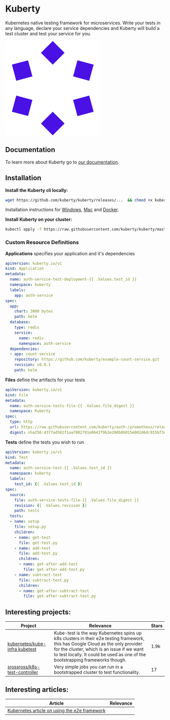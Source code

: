 # Kuberty
Kubernetes native testing framework for microservices. Write your tests in any language, declare your service dependencies and Kuberty will build a test cluster and test your service for you.

<img src="https://github.com/kuberty/kuberty/raw/master/logos/logo.png" width="300">

## Documentation
To learn more about Kuberty go to [our documentation](https://wiki.tcbv.be/en/ict/kubernetes/kuberty).

## Installation
**Install the Kuberty cli locally:**

```bash
wget https://github.com/kuberty/kuberty/releases/...  && chmod +x kuberty  && mv kuberty /bin/bash/kuberty
```

Installation instructions for [Windows](/docs/installation/windows), [Mac](/docs/installation/mac) and [Docker](/docs/installation/docker).

**Install Kuberty on your cluster:**
```bash
kubectl apply -f https://raw.githubusercontent.com/kuberty/kuberty/master/deploy/install-kuberty.yaml
```

### Custom Resource Definitions
**Applications** specifies your application and it's dependencies

```yaml
apiVersion: kuberty.io/v1
kind: Application
metadata:
  name: auth-service-test-deployment-{{ .Values.test_id }}
  namespace: kuberty
  labels:
    app: auth-service
spec:
  app:
    chart: 3000 bytes
    path: helm
  database:
    type: redis
    service:
      name: redis
      namespace: auth-service
  dependencies:
  - app: count-service
    repository: https://github.com/kuberty/example-count-service.git
    revision: v0.0.1
    path: helm
```
**Files** define the artifacts for your tests
```yaml
apiVersion: kuberty.io/v1
kind: File
metadata:
  name: auth-service-tests-file-{{ .Values.file_digest }}
  namespace: Kuberty
spec:
  type: http
  url: https://raw.githubusercontent.com/kuberty/auth-/prometheus/release-2.16/documentation/examples/prometheus.yml
  digest: sha256:4377ad582f1aa7002791e0643f9b2e260b8b015e002d6dc915bf3e4b10927f9e
```
**Tests** define the tests you wish to run

```yaml
apiVersion: kuberty.io/v1
kind: Test
metadata:
  name: auth-service-test-{{ .Values.test_id }}
  namespace: kuberty
  labels:
    test_id: {{ .Values.test_id }}
spec:
  source:
    file: auth-service-tests-file-{{ .Values.file_digest }}
    revision: {{ .Values.revision }}
    path: tests
  tests:
  - name: setup
    file: setup.py
    children:
    - name: get-test
      file: get-test.py
    - name: add-test
      file: add-test.py
      children:
      - name: get-after-add-test
        file: get-after-add-test.py
    - name: subtract-test
      file: subtract-test.py
      children:
      - name: get-after-subtract-test
        file: get-after-subtract-test.py
```

## Interesting projects:
| Project | Relevance | Stars | 
| -- | -- | -- |
| [kubernetes/kube-infra kubetest](https://github.com/kubernetes/test-infra/blob/master/kubetest/README.md) | Kube-test is the way Kubernetes spins up k8s clusters in their e2e testing framework, this has Google Cloud as the only provider for the cluster, which is an issue if we want to test locally. It could be used as one of the bootstrapping frameworks though. | 1.9k
| [srossross/k8s-test-controller](https://srossross.github.io/k8s-test-controller/) | Very simple jobs you can run in a bootstrapped cluster to test functionality. | 17 |

## Interesting articles:
| Article | Relevance |
| ------- | --------- |
| [Kubernetes article on using the e2e framework](https://kubernetes.io/blog/2019/03/22/kubernetes-end-to-end-testing-for-everyone/) | 
